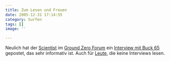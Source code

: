 ```yaml
---
title: Zum Lesen und Freuen
date: 2005-12-31 17:14:55
category: Surfen
tags: []
image: ''

---
```


Neulich hat der [Scientist](http://www.djscientist.com) im [Ground Zero Forum](http://www.the-groundzero.com/forum) ein [Interview mit Buck 65](http://www.hiphopcore.net/interviews/buck65_english.php3) gepostet, das sehr informativ ist. Auch für [Leute](http://www.88komaflash.de), die keine Interviews lesen.
